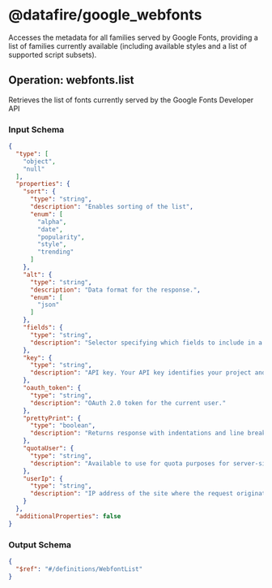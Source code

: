 # @datafire/google_webfonts
Accesses the metadata for all families served by Google Fonts, providing a list of families currently available (including available styles and a list of supported script subsets).

## Operation: webfonts.list
Retrieves the list of fonts currently served by the Google Fonts Developer API

### Input Schema
```json
{
  "type": [
    "object",
    "null"
  ],
  "properties": {
    "sort": {
      "type": "string",
      "description": "Enables sorting of the list",
      "enum": [
        "alpha",
        "date",
        "popularity",
        "style",
        "trending"
      ]
    },
    "alt": {
      "type": "string",
      "description": "Data format for the response.",
      "enum": [
        "json"
      ]
    },
    "fields": {
      "type": "string",
      "description": "Selector specifying which fields to include in a partial response."
    },
    "key": {
      "type": "string",
      "description": "API key. Your API key identifies your project and provides you with API access, quota, and reports. Required unless you provide an OAuth 2.0 token."
    },
    "oauth_token": {
      "type": "string",
      "description": "OAuth 2.0 token for the current user."
    },
    "prettyPrint": {
      "type": "boolean",
      "description": "Returns response with indentations and line breaks."
    },
    "quotaUser": {
      "type": "string",
      "description": "Available to use for quota purposes for server-side applications. Can be any arbitrary string assigned to a user, but should not exceed 40 characters. Overrides userIp if both are provided."
    },
    "userIp": {
      "type": "string",
      "description": "IP address of the site where the request originates. Use this if you want to enforce per-user limits."
    }
  },
  "additionalProperties": false
}
```
### Output Schema
```json
{
  "$ref": "#/definitions/WebfontList"
}
```
